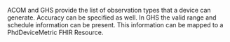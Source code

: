ACOM and GHS provide the list of observation types that a device can generate. Accuracy can be specified as well. 
In GHS the valid range and schedule information can be present.
This information can be mapped to a PhdDeviceMetric FHIR Resource.